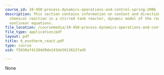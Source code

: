 ```yaml
---
course_id: 10-450-process-dynamics-operations-and-control-spring-2006
description: This section contains information on context and direction, exothermic
  chemical reaction in a stirred tank reactor, dynamic model of the reactor, encountring
  nonlinear equations.
file_location: /coursemedia/10-450-process-dynamics-operations-and-control-spring-2006/f5030af41384d9de143de5913022fad5_6_exotherm_react.pdf
file_type: application/pdf
layout: pdf
title: 6_exotherm_react.pdf
type: course
uid: f5030af41384d9de143de5913022fad5

---
```

None